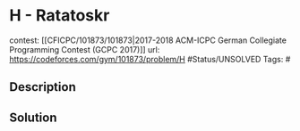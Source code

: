 # H - Ratatoskr

contest: [[CFICPC/101873/101873|2017-2018 ACM-ICPC German Collegiate Programming Contest (GCPC 2017)]]
url: https://codeforces.com/gym/101873/problem/H
#Status/UNSOLVED
Tags: #

## Description

## Solution

